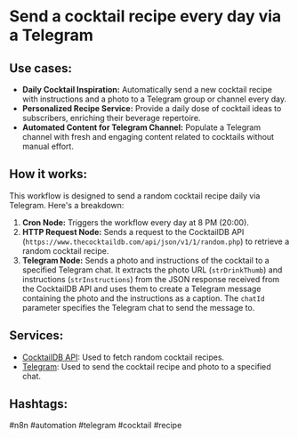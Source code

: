# Send a cocktail recipe every day via a Telegram

## Use cases:

*   **Daily Cocktail Inspiration:** Automatically send a new cocktail recipe with instructions and a photo to a Telegram group or channel every day.
*   **Personalized Recipe Service:** Provide a daily dose of cocktail ideas to subscribers, enriching their beverage repertoire.
*   **Automated Content for Telegram Channel:** Populate a Telegram channel with fresh and engaging content related to cocktails without manual effort.

## How it works:

This workflow is designed to send a random cocktail recipe daily via Telegram. Here's a breakdown:

1.  **Cron Node:** Triggers the workflow every day at 8 PM (20:00).
2.  **HTTP Request Node:** Sends a request to the CocktailDB API (`https://www.thecocktaildb.com/api/json/v1/1/random.php`) to retrieve a random cocktail recipe.
3.  **Telegram Node:** Sends a photo and instructions of the cocktail to a specified Telegram chat.  It extracts the photo URL (`strDrinkThumb`) and instructions (`strInstructions`) from the JSON response received from the CocktailDB API and uses them to create a Telegram message containing the photo and the instructions as a caption.  The `chatId` parameter specifies the Telegram chat to send the message to.

## Services:

*   [CocktailDB API](https://www.thecocktaildb.com/api.php): Used to fetch random cocktail recipes.
*   [Telegram](https://telegram.org/): Used to send the cocktail recipe and photo to a specified chat.

## Hashtags:

#n8n #automation #telegram #cocktail #recipe
